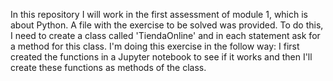 In this repository I will work in the first assessment of module 1, which is about Python.
A file with the exercise to be solved was provided. To do this, I need to create a class called 'TiendaOnline' and in each statement ask for a method for this class.
I'm doing this exercise in the follow way: I first created the functions in a Jupyter notebook to see if it works and then I'll create these functions as methods of the class.
